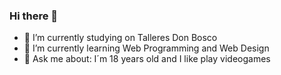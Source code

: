 ### Hi there 👋
- 🔭 I’m currently studying on Talleres Don Bosco
- 🌱 I’m currently learning Web Programming and Web Design
- 💬 Ask me about: I´m 18 years old and I like play videogames
<!--
**BrThompson2312/BrThompson2312** is a ✨ _special_ ✨ repository because its `README.md` (this file) appears on your GitHub profile.

Here are some ideas to get you started:

- 🔭 I’m currently working on ...
- 🌱 I’m currently learning ...
- 👯 I’m looking to collaborate on ...
- 🤔 I’m looking for help with ...
- 💬 Ask me about ...
- 📫 How to reach me: ...
- 😄 Pronouns: ...
- ⚡ Fun fact: ...
-->
